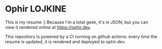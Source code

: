 # Ophir LOJKINE

This is my resume :) Because I'm a total geek, it's in JSON, but you can view it rendered online at https://ophir.dev.

This repository is powered by a CI running on github actions: every time the resume is updated, it is rendered and deployed to ophir.dev. 
